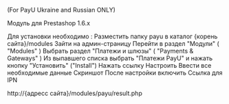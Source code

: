 (For PayU Ukraine and Russian ONLY)

Модуль для Prestashop 1.6.х


Для установки необходимо :
Разместить папку payu в каталог {корень сайта}/modules
Зайти на админ-страницу
Перейти в раздел "Модули" ( "Modules" )
Выбрать раздел "Платежи и шлюзы" ( "Payments & Gateways" )
Из выпавшего списка выбрать "Платежи PayU" и нажать кнопку "Установить" ("Install")
Нажать ссылку Настроить
Ввести все необходимые данные Скриншот
После настройки включить
Ссылка для IPN

http://{адресс сайта}/modules/payu/result.php
